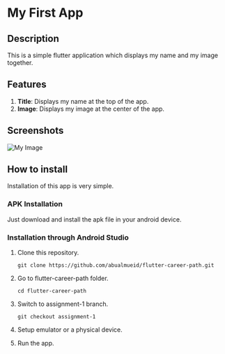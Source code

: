 # My First App 

## Description
This is a simple flutter application which displays my name and my image together. 

## Features 
1. **Title**: Displays my name at the top of the app.
2. **Image**: Displays my image at the center of the app.

## Screenshots
![My Image](screenshots/my_image_ss.png)

## How to install 
Installation of this app is very simple.

### APK Installation
Just download and install the apk file in your android device. 

### Installation through Android Studio
1. Clone this repository.

   ```git clone https://github.com/abualmueid/flutter-career-path.git```

2. Go to flutter-career-path folder.

   ```cd flutter-career-path```

3. Switch to assignment-1 branch.
    
    ```git checkout assignment-1```   

4. Setup emulator or a physical device.

5. Run the app.
